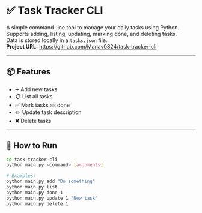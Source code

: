 # ✅ Task Tracker CLI

A simple command-line tool to manage your daily tasks using Python.  
Supports adding, listing, updating, marking done, and deleting tasks.  
Data is stored locally in a `tasks.json` file.  
**Project URL:** https://github.com/Manav0824/task-tracker-cli

---

## 📦 Features

- ➕ Add new tasks  
- 📋 List all tasks  
- ✅ Mark tasks as done  
- ✏️ Update task description  
- ❌ Delete tasks  

---

## 🚀 How to Run

```bash
cd task-tracker-cli
python main.py <command> [arguments]

# Examples:
python main.py add "Do something"
python main.py list
python main.py done 1
python main.py update 1 "New task"
python main.py delete 1
